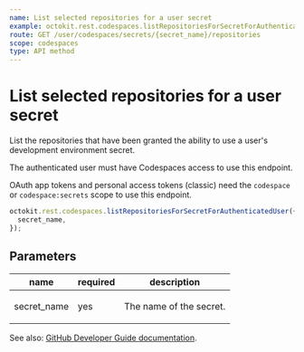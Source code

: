```yaml
---
name: List selected repositories for a user secret
example: octokit.rest.codespaces.listRepositoriesForSecretForAuthenticatedUser({ secret_name })
route: GET /user/codespaces/secrets/{secret_name}/repositories
scope: codespaces
type: API method
---
```


# List selected repositories for a user secret

List the repositories that have been granted the ability to use a user's development environment secret.

The authenticated user must have Codespaces access to use this endpoint.

OAuth app tokens and personal access tokens (classic) need the `codespace` or `codespace:secrets` scope to use this endpoint.

```js
octokit.rest.codespaces.listRepositoriesForSecretForAuthenticatedUser({
  secret_name,
});
```

## Parameters

<table>
  <thead>
    <tr>
      <th>name</th>
      <th>required</th>
      <th>description</th>
    </tr>
  </thead>
  <tbody>
    <tr><td>secret_name</td><td>yes</td><td>

The name of the secret.

</td></tr>
  </tbody>
</table>

See also: [GitHub Developer Guide documentation](https://docs.github.com/rest/codespaces/secrets#list-selected-repositories-for-a-user-secret).
